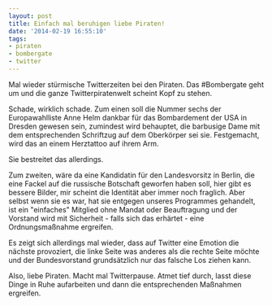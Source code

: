 ```yaml
---
layout: post
title: Einfach mal beruhigen liebe Piraten!
date: '2014-02-19 16:55:10'
tags:
- piraten
- bombergate
- twitter
---
```


Mal wieder stürmische Twitterzeiten bei den Piraten. Das #Bombergate geht um und die ganze Twitterpiratenwelt scheint Kopf zu stehen.

Schade, wirklich schade. Zum einen soll die Nummer sechs der Europawahlliste Anne Helm dankbar für das Bombardement der USA in Dresden gewesen sein, zumindest wird behauptet, die barbusige Dame mit dem entsprechenden Schriftzug auf dem Oberkörper sei sie. Festgemacht, wird das an einem Herztattoo auf ihrem Arm.

Sie bestreitet das allerdings.

Zum zweiten, wäre da eine Kandidatin für den Landesvorsitz in Berlin, die eine Fackel auf die russische Botschaft geworfen haben soll, hier gibt es bessere Bilder, mir scheint die Identität aber immer noch fraglich. Aber selbst wenn sie es war, hat sie entgegen unseres Programmes gehandelt, ist ein "einfaches" Mitglied ohne Mandat oder Beauftragung und der Vorstand wird mit Sicherheit - falls sich das erhärtet - eine Ordnungsmaßnahme ergreifen.

Es zeigt sich allerdings mal wieder, dass auf Twitter eine Emotion die nächste provoziert, die linke Seite was anderes als die rechte Seite möchte und der Bundesvorstand grundsätzlich nur das falsche Los ziehen kann. 

Also, liebe Piraten. Macht mal Twitterpause. Atmet tief durch, lasst diese Dinge in Ruhe aufarbeiten und dann die entsprechenden Maßnahmen ergreifen.